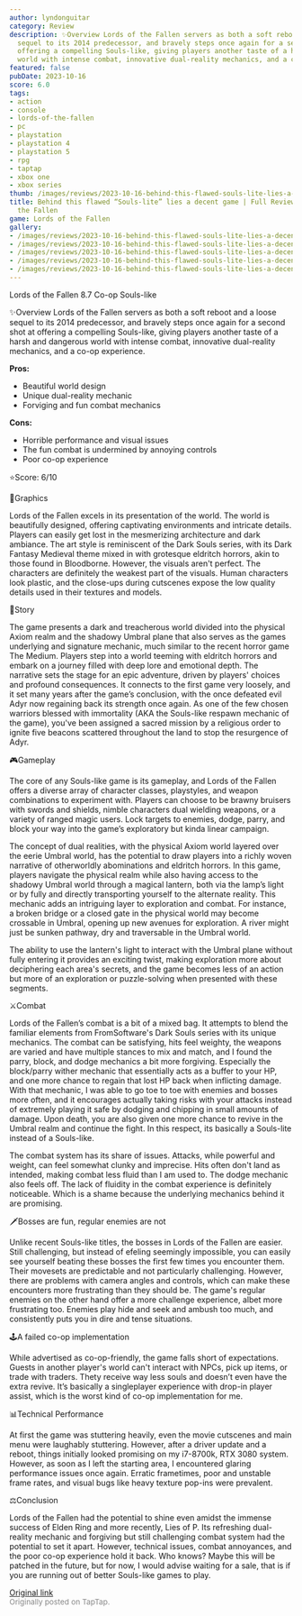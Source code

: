 ```yaml
---
author: lyndonguitar
category: Review
description: ✨Overview Lords of the Fallen servers as both a soft reboot and a loose
  sequel to its 2014 predecessor, and bravely steps once again for a second shot at
  offering a compelling Souls-like, giving players another taste of a harsh and dangerous
  world with intense combat, innovative dual-reality mechanics, and a co-op experience.
featured: false
pubDate: 2023-10-16
score: 6.0
tags:
- action
- console
- lords-of-the-fallen
- pc
- playstation
- playstation 4
- playstation 5
- rpg
- taptap
- xbox one
- xbox series
thumb: /images/reviews/2023-10-16-behind-this-flawed-souls-lite-lies-a-decent-game--full-review---lords-of-the-fallen-0.avif
title: Behind this flawed “Souls-lite” lies a decent game | Full Review - Lords of
  the Fallen
game: Lords of the Fallen
gallery:
- /images/reviews/2023-10-16-behind-this-flawed-souls-lite-lies-a-decent-game--full-review---lords-of-the-fallen-0.avif
- /images/reviews/2023-10-16-behind-this-flawed-souls-lite-lies-a-decent-game--full-review---lords-of-the-fallen-1.avif
- /images/reviews/2023-10-16-behind-this-flawed-souls-lite-lies-a-decent-game--full-review---lords-of-the-fallen-2.avif
- /images/reviews/2023-10-16-behind-this-flawed-souls-lite-lies-a-decent-game--full-review---lords-of-the-fallen-3.avif
- /images/reviews/2023-10-16-behind-this-flawed-souls-lite-lies-a-decent-game--full-review---lords-of-the-fallen-4.avif
---
```

Lords of the Fallen
8.7
Co-op
Souls-like

✨Overview
Lords of the Fallen servers as both a soft reboot and a loose sequel to its 2014 predecessor, and bravely steps once again for a second shot at offering a compelling Souls-like, giving players another taste of a harsh and dangerous world with intense combat, innovative dual-reality mechanics, and a co-op experience.


**Pros:**
- Beautiful world design
- Unique dual-reality mechanic
- Forviging and fun combat mechanics



**Cons:**
- Horrible performance and visual issues
- The fun combat is undermined by annoying controls
- Poor co-op experience


⭐️Score: 6/10

🎨Graphics

Lords of the Fallen excels in its presentation of the world. The world is beautifully designed, offering captivating environments and intricate details. Players can easily get lost in the mesmerizing architecture and dark ambiance. The art style is reminiscent of the Dark Souls series, with its Dark Fantasy Medieval theme mixed in with grotesque eldritch horrors, akin to those found in Bloodborne. However, the visuals aren't perfect. The characters are definitely the weakest part of the visuals. Human characters look plastic, and the close-ups during cutscenes expose the low quality details used in their textures and models.

📖Story

The game presents a dark and treacherous world divided into the physical Axiom realm and the shadowy Umbral plane that also serves as the games underlying and signature mechanic, much similar to the recent horror game The Medium. Players step into a world teeming with eldritch horrors and embark on a journey filled with deep lore and emotional depth. The narrative sets the stage for an epic adventure, driven by players' choices and profound consequences. It connects to the first game very loosely, and it set many years after the game’s conclusion, with the once defeated evil Adyr now regaining back its strength once again. As one of the few chosen warriors blessed with immortality (AKA the Souls-like respawn mechanic of the game), you've been assigned a sacred mission by a religious order to ignite five beacons scattered throughout the land to stop the resurgence of Adyr.

🎮Gameplay

The core of any Souls-like game is its gameplay, and Lords of the Fallen offers a diverse array of character classes, playstyles, and weapon combinations to experiment with. Players can choose to be brawny bruisers with swords and shields, nimble characters dual wielding weapons, or a variety of ranged magic users. Lock targets to enemies, dodge, parry, and block your way into the game’s exploratory but kinda linear campaign.

The concept of dual realities, with the physical Axiom world layered over the eerie Umbral world, has the potential to draw players into a richly woven narrative of otherworldly abominations and eldritch horrors. In this game, players navigate the physical realm while also having access to the shadowy Umbral world through a magical lantern, both via the lamp’s light or by fully and directly transporting yourself to the alternate reality. This mechanic adds an intriguing layer to exploration and combat. For instance, a broken bridge or a closed gate in the physical world may become crossable in Umbral, opening up new avenues for exploration. A river might just be sunken pathway, dry and traversable in the Umbral world.

The ability to use the lantern's light to interact with the Umbral plane without fully entering it provides an exciting twist, making exploration more about deciphering each area's secrets, and the game becomes less of an action but more of an exploration or puzzle-solving when presented with these segments.

⚔️Combat

Lords of the Fallen’s combat is a bit of a mixed bag. It attempts to blend the familiar elements from FromSoftware's Dark Souls series with its unique mechanics. The combat can be satisfying, hits feel weighty, the weapons are varied and have multiple stances to mix and match, and I found the parry, block, and dodge mechanics a bit more forgiving. Especially the block/parry wither mechanic that essentially acts as a buffer to your HP, and one more chance to regain that lost HP back when inflicting damage. With that mechanic, I was able to go toe to toe with enemies and bosses more often, and it encourages actually taking risks with your attacks instead of extremely playing it safe by dodging and chipping in small amounts of damage. Upon death, you are also given one more chance to revive in the Umbral realm and continue the fight. In this respect, its basically a Souls-lite instead of a Souls-like.

The combat system has its share of issues. Attacks, while powerful and weight, can feel somewhat clunky and imprecise. Hits often don't land as intended, making combat less fluid than I am used to. The dodge mechanic also feels off. The lack of fluidity in the combat experience is definitely noticeable. Which is a shame because the underlying mechanics behind it are promising.

🗡️Bosses are fun, regular enemies are not

Unlike recent Souls-like titles, the bosses in Lords of the Fallen are easier. Still challenging, but instead of efeling seemingly impossible, you can easily see yourself beating these bosses the first few times you encounter them. Their movesets are predictable and not particularly challenging. However, there are problems with camera angles and controls, which can make these encounters more frustrating than they should be. The game's regular enemies on the other hand offer a more challenge experience, albet more frustrating too. Enemies play hide and seek and ambush too much, and consistently puts you in dire and tense situations.

🕹A failed co-op implementation

While advertised as co-op-friendly, the game falls short of expectations. Guests in another player's world can't interact with NPCs, pick up items, or trade with traders. Thety receive way less souls and doesn’t even have the extra revive. It’s basically a singleplayer experience with drop-in player assist, which is the worst kind of co-op implementation for me.

📊Technical Performance

At first the game was stuttering heavily, even the movie cutscenes and main menu were laughably stuttering. However, after a driver update and a reboot, things initially looked promising on my i7-8700k, RTX 3080 system. However, as soon as I left the starting area, I encountered glaring performance issues once again. Erratic frametimes, poor and unstable frame rates, and visual bugs like heavy texture pop-ins were prevalent.

⚖️Conclusion

Lords of the Fallen had the potential to shine even amidst the immense success of Elden Ring and more recently, Lies of P. Its refreshing dual-reality mechanic and forgiving but still challenging combat system had the potential to set it apart. However, technical issues, combat annoyances, and the poor co-op experience hold it back. Who knows? Maybe this will be patched in the future, but for now, I would advise waiting for a sale, that is if you are running out of better Souls-like games to play.

[Original link](https://www.taptap.io/post/6443254)<br><span style="font-size: 0.95em; color: #888;">Originally posted on TapTap.</span>